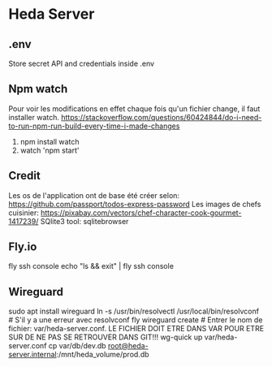 # Heda Server

## .env
Store secret API and credentials inside .env

## Npm watch
Pour voir les modifications en effet chaque fois qu'un fichier change, il faut installer watch.
https://stackoverflow.com/questions/60424844/do-i-need-to-run-npm-run-build-every-time-i-made-changes
1. npm install watch
1. watch 'npm start'

## Credit
Les os de l'application ont de base été créer selon: https://github.com/passport/todos-express-password
Les images de chefs cuisinier: https://pixabay.com/vectors/chef-character-cook-gourmet-1417239/
SQlite3 tool: sqlitebrowser

## Fly.io
fly ssh console
echo "ls && exit" | fly ssh console

## Wireguard
sudo apt install wireguard
ln -s /usr/bin/resolvectl /usr/local/bin/resolvconf # S'il y a une erreur avec resolvconf
fly wireguard create # Entrer le nom de fichier: var/heda-server.conf. LE FICHIER DOIT ETRE DANS VAR POUR ETRE SUR DE NE PAS SE RETROUVER DANS GIT!!!
wg-quick up var/heda-server.conf
cp var/db/dev.db root@heda-server.internal:/mnt/heda_volume/prod.db
